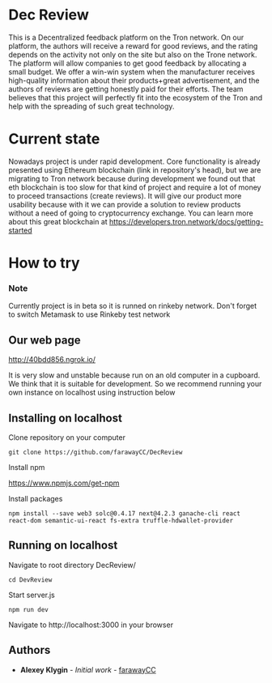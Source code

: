 # Dec Review

  This is a Decentralized feedback platform on the Tron network. On our platform, the authors will receive a reward for good reviews, and the rating depends on the activity not only on the site but also on the Trone network.
  The platform will allow companies to get good feedback by allocating a small budget. We offer a win-win system when the manufacturer receives high-quality information about their products+great advertisement, and the authors of reviews are getting honestly paid for their efforts. The team believes that this project will perfectly fit into the ecosystem of the Tron and help with the spreading of such great technology.

# Current state

Nowadays project is under rapid development. Core functionality is already presented using Ethereum blockchain (link in repository's head), but we are migrating to Tron network because during development we found out that eth blockchain is too slow for that kind of project and require a lot of money to proceed transactions (create reviews). It will give our product more usability because with it we can provide a solution to review products without a need of going to cryptocurrency exchange. You can learn more about this great blockchain at https://developers.tron.network/docs/getting-started 

# How to try
### Note

Currently project is in beta so it is runned on rinkeby network. Don't forget to switch Metamask to use Rinkeby test network 

## Our web page
http://40bdd856.ngrok.io/

It is very slow and unstable because run on an old computer in a cupboard. We think that it is suitable for development. So we recommend running your own instance on localhost using instruction below

## Installing on localhost

Clone repository on your computer
```
git clone https://github.com/farawayCC/DecReview
```

Install npm

https://www.npmjs.com/get-npm

Install packages
```
npm install --save web3 solc@0.4.17 next@4.2.3 ganache-cli react react-dom semantic-ui-react fs-extra truffle-hdwallet-provider
```

## Running on localhost

Navigate to root directory DecReview/

```
cd DevReview
```

Start server.js

```
npm run dev
```

Navigate to http://localhost:3000 in your browser


## Authors

* **Alexey Klygin** - *Initial work* - [farawayCC](https://github.com/farawayCC)
